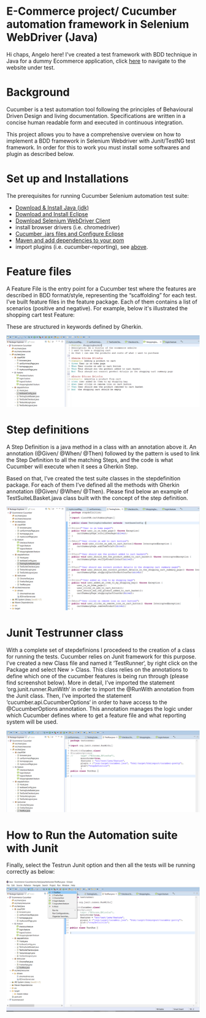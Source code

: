 # E-Commerce project/ Cucumber automation framework in Selenium WebDriver (Java) 
 Hi chaps, Angelo here!
 I've created a test framework with BDD technique in Java for a dummy Ecommerce application, click [here](http://automationpractice.com/index.php) to navigate to the website under test.
 
# Background

Cucumber is a test automation tool following the principles of Behavioural Driven Design and living documentation. Specifications are written in a concise human readable form and executed in continuous integration.

This project allows you to have a comprehensive overview on how to implement a BDD framework in Selenium Webdriver with Junit/TestNG test framework. In order for this to work you must install some softwares and plugin as described below. 

# Set up and Installations

The prerequisites for running Cucumber Selenium automation test suite:

- [Download & Install Java (jdk)](https://github.com/AngeloFrog07/E-Commerce-project---Cucumber-automation-framework/blob/master/README_Installations/Java%20installation.md)
- [Download and Install Eclipse](https://github.com/AngeloFrog07/E-Commerce-project---Cucumber-automation-framework/blob/master/README_Installations/Eclipse%20installation.md)
- [Download Selenium WebDriver Client](https://github.com/AngeloFrog07/E-Commerce-project---Cucumber-automation-framework/blob/master/README_Installations/Webdriver%20installation.md)
- install browser drivers (i.e. chromedriver)
- [Cucumber .jars files and Configure Eclipse](https://github.com/AngeloFrog07/E-Commerce-project---Cucumber-automation-framework/blob/master/README_Installations/jars%20files.md)
- [Maven and add dependencies to your pom](https://github.com/AngeloFrog07/E-Commerce-project---Cucumber-automation-framework/blob/master/README_Installations/Maven%20framework.md)
- import plugins (i.e. cucumber-reporting), see [above](https://github.com/AngeloFrog07/E-Commerce-project---Cucumber-automation-framework/blob/master/README_Installations/Maven%20framework.md).
 
# Feature files
 
A Feature File is the entry point for a Cucumber test where the features are described in BDD format/style, representing the “scaffolding” for each test.
I’ve built feature files in the feature package. Each of them contains a list of scenarios (positive and negative). 
For example, below it's illustrated the shopping cart test Feature:
 
These are structured in keywords defined by Gherkin. 

![alt text](https://github.com/AngeloFrog07/E-Commerce-project---Cucumber-automation-framework/blob/master/images/feature_image.png)
 
# Step definitions
 
A Step Definition is a java method in a class with an annotation above it.
An annotation (@Given/ @When/ @Then) followed by the pattern is used to link the Step Definition to all the matching Steps, and the code is what Cucumber will execute when it sees a Gherkin Step. 
 
Based on that, I’ve created the test suite classes in the stepdefinition package. For each of them I’ve defined all the methods with Gherkin annotation (@Given/ @When/ @Then).
Please find below an example of TestSuiteLBasket.java class built with the concept of the step definition.

![alt text](https://github.com/AngeloFrog07/E-Commerce-project---Cucumber-automation-framework/blob/master/images/steps_definitions.png)
 
# Junit Testrunner class
 
With a complete set of stepdefinions I procedeed to the creation of a class for running the tests. Cucumber relies on Junit framework for this purpose.  
I’ve created a new Class file and named it ‘TestRunner‘, by right click on the Package and select New > Class. This class relies on the  annotations to define which one of the cucumber features is being run through (please find screenshot below). 
More in detail, I’ve imported the statement ‘org.junit.runner.RunWith‘ in order to import  the @RunWith annotation from the Junit class. 
Then, I’ve imported the statement ‘cucumber.api.CucumberOptions‘ in order to have access to the @CucumberOptions annotation. This annotation manages the logic under which Cucumber defines where to get a feature file and what reporting system will be used.
 
![alt text](https://github.com/AngeloFrog07/E-Commerce-project---Cucumber-automation-framework/blob/master/images/testrun_class.png)

# How to Run the Automation suite with Junit

Finally, select the Testrun Junit option and then all the tests will be running correctly as below:

![alt text](https://github.com/AngeloFrog07/E-Commerce-project---Cucumber-automation-framework/blob/master/images/run_tests.png)
 
 
 
